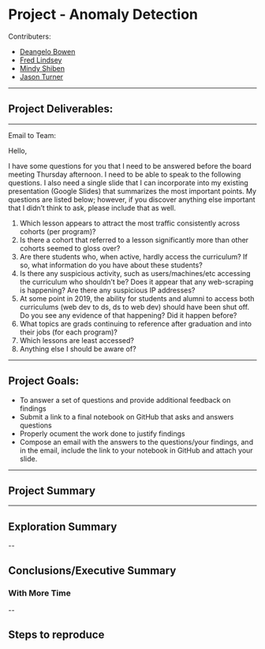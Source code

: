 # Project - Anomaly Detection

Contributers:
- [Deangelo Bowen](https://github.com/DeangeloBowen1)
- [Fred Lindsey](https://github.com/fred-lindsey)
- [Mindy Shiben](https://github.com/mindyshiben)
- [Jason Turner](https://github.com/Jason-R-Turner)

---
## Project Deliverables:

---
Email to Team:


Hello,

I have some questions for you that I need to be answered before the board meeting Thursday afternoon. I need to be able to speak to the following questions. I also need a single slide that I can incorporate into my existing presentation (Google Slides) that summarizes the most important points. My questions are listed below; however, if you discover anything else important that I didn’t think to ask, please include that as well.

1. Which lesson appears to attract the most traffic consistently across cohorts (per program)?
2. Is there a cohort that referred to a lesson significantly more than other cohorts seemed to gloss over?
3. Are there students who, when active, hardly access the curriculum? If so, what information do you have about these students?
4. Is there any suspicious activity, such as users/machines/etc accessing the curriculum who shouldn’t be? Does it appear that any web-scraping is happening? Are there any suspicious IP addresses?
5. At some point in 2019, the ability for students and alumni to access both curriculums (web dev to ds, ds to web dev) should have been shut off. Do you see any evidence of that happening? Did it happen before?
6. What topics are grads continuing to reference after graduation and into their jobs (for each program)?
7. Which lessons are least accessed?
8. Anything else I should be aware of?

---

## Project Goals:

- To answer a set of questions and provide additional feedback on findings
- Submit a link to a final notebook on GitHub that asks and answers questions 
- Properly ocument the work done to justify findings
- Compose an email with the answers to the questions/your findings, and in the email, include the link to your notebook in GitHub and attach your slide.

---

## Project Summary

---

## Exploration Summary

--

## Conclusions/Executive Summary


### With More Time

--

## Steps to reproduce





